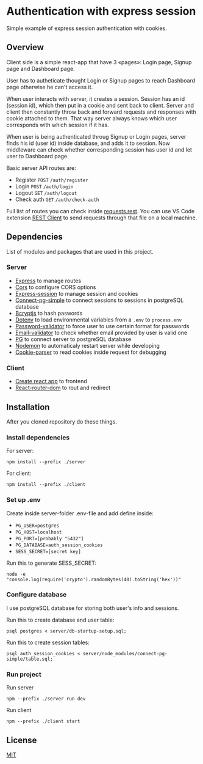 # Authentication with express session
Simple example of express session authentication with cookies. 

## Overview

Client side is a simple react-app that have 3 «pages»: Login page, Signup page and Dashboard page.

User has to autheticate thought Login or Signup pages to reach Dashboard page otherwise he can't access it.

When user interacts with server, it creates a session. Session has an id (session id), which then put in a cookie and sent back to client. Server and client then constantly throw back and forward requests and responses with cookie attached to them. That way server always knows which user corresponds with which session if it has.

When user is being authenticated throug Signup or Login pages, server finds his id (user id) inside database, and adds it to session. Now middleware can check whether corresponding session has user id and let user to Dashboard page.

Basic server API routes are:
- Register `POST` `/auth/register`
- Login `POST` `/auth/login`
- Logout `GET` `/auth/logout`
- Check auth `GET` `/auth/check-auth`

Full list of routes you can check inside [requests.rest](/server/requests.rest). You can use VS Code extension [REST Client](https://marketplace.visualstudio.com/items?itemName=humao.rest-client) to send requests through that file on a local machine.

## Dependencies
List of modules and packages that are used in this project.
### Server
* [Express](https://github.com/expressjs/express) to manage routes
* [Cors](https://github.com/expressjs/cors) to configure CORS options
* [Express-session](https://github.com/expressjs/session) to manage session and cookies
* [Connect-pg-simple](https://github.com/voxpelli/node-connect-pg-simple) to connect sessions to sessions in postgreSQL database
* [Bcryptjs](https://github.com/dcodeIO/bcrypt.js) to hash paswords
* [Dotenv](https://www.npmjs.com/package/dotenv) to load environmental variables from a `.env` to `process.env`
* [Password-validator](https://github.com/tarunbatra/password-validator) to force user to use certain format for passwords
* [Email-validator](https://github.com/manishsaraan/email-validator) to check whether email provided by user is valid one
* [PG](https://github.com/brianc/node-postgres) to connect server to postgreSQL database
* [Nodemon](https://github.com/remy/nodemon) to automaticaly restart server while developing
* [Cookie-parser](https://github.com/expressjs/cookie-parser) to read cookies inside request for debugging
### Client
* [Create react app](https://github.com/facebook/create-react-app) to frontend
* [React-router-dom](https://github.com/remix-run/react-router/tree/main/packages/react-router-dom) to rout and redirect

## Installation
After you cloned repository do these things.

### Install dependencies
For server:
```
npm install --prefix ./server
```
For client:
```
npm install --prefix ./client
```

### Set up .env
Create inside server-folder .env-file and add define inside:
* `PG_USER=postgres`
* `PG_HOST=localhost`
* `PG_PORT=[probably "5432"]`
* `PG_DATABASE=auth_session_cookies`
* `SESS_SECRET=[secret key]`

Run this to generate SESS_SECRET:
```
node -e "console.log(require('crypto').randomBytes(48).toString('hex'))"
```
### Configure database
I use postgreSQL database for storing both user's info and sessions.

Run this to create database and user table:

```
psql postgres < server/db-startup-setup.sql;
```
Run this to create session tables:

```
psql auth_session_cookies < server/node_modules/connect-pg-simple/table.sql;
```

### Run project
Run server
```
npm --prefix ./server run dev
```

Run client
```
npm --prefix ./client start
```
## License
[MIT](https://choosealicense.com/licenses/mit/)